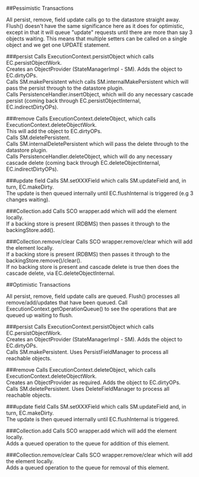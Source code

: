 <head><title>Development : Persistence Process</title></head>

<a name="pessimistic"/>
##Pessimistic Transactions

All persist, remove, field update calls go to the datastore straight away. 
Flush() doesn't have the same significance here as it does for optimistic, except in that it will queue "update" requests until there are more than say 3 objects waiting.
This means that multiple setters can be called on a single object and we get one UPDATE statement.


###persist
Calls ExecutionContext.persistObject which calls EC.persistObjectWork.  
Creates an ObjectProvider (StateManagerImpl - SM). Adds the object to EC.dirtyOPs.  
Calls SM.makePersistent which calls SM.internalMakePersistent which will pass the persist through to the datastore plugin.  
Calls PersistenceHandler.insertObject, which will do any necessary cascade persist (coming back through EC.persistObjectInternal, EC.indirectDirtyOPs).  


###remove
Calls ExecutionContext.deleteObject, which calls ExecutionContext.deleteObjectWork.  
This will add the object to EC.dirtyOPs.  
Calls SM.deletePersistent.  
Calls SM.internalDeletePersistent which will pass the delete through to the datastore plugin.  
Calls PersistenceHandler.deleteObject, which will do any necessary cascade delete (coming back through EC.deleteObjectInternal, EC.indirectDirtyOPs).  


###update field
Calls SM.setXXXField which calls SM.updateField and, in turn, EC.makeDirty.  
The update is then queued internally until EC.flushInternal is triggered (e.g 3 changes waiting).  


###Collection.add
Calls SCO wrapper.add which will add the element locally.  
If a backing store is present (RDBMS) then passes it through to the backingStore.add().  


###Collection.remove/clear
Calls SCO wrapper.remove/clear which will add the element locally.  
If a backing store is present (RDBMS) then passes it through to the backingStore.remove()/clear().  
If no backing store is present and cascade delete is true then does the cascade delete, via EC.deleteObjectInternal.  


<a name="optimistic"/>
##Optimistic Transactions

All persist, remove, field update calls are queued.
Flush() processes all remove/add/updates that have been queued.
Call ExecutionContext.getOperationQueue() to see the operations that are queued up waiting to flush.


###persist
Calls ExecutionContext.persistObject which calls EC.persistObjectWork.  
Creates an ObjectProvider (StateManagerImpl - SM). Adds the object to EC.dirtyOPs.  
Calls SM.makePersistent. Uses PersistFieldManager to process all reachable objects.  


###remove
Calls ExecutionContext.deleteObject, which calls ExecutionContext.deleteObjectWork.  
Creates an ObjectProvider as required. Adds the object to EC.dirtyOPs.  
Calls SM.deletePersistent. Uses DeleteFieldManager to process all reachable objects.


###update field
Calls SM.setXXXField which calls SM.updateField and, in turn, EC.makeDirty.  
The update is then queued internally until EC.flushInternal is triggered.  


###Collection.add
Calls SCO wrapper.add which will add the element locally.  
Adds a queued operation to the queue for addition of this element.  


###Collection.remove/clear
Calls SCO wrapper.remove/clear which will add the element locally.  
Adds a queued operation to the queue for removal of this element.  


